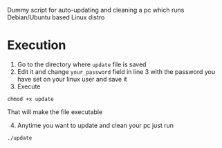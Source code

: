 Dummy script for auto-updating and cleaning a pc which runs Debian/Ubuntu based Linux distro

# Execution 
1. Go to the directory where `update` file is saved
2. Edit it and change `your_password` field in line 3 with the password you have set on your linux user and save it
3. Execute 
```
chmod +x update
```
That will make the file executable 

4. Anytime you want to update and clean your pc just run 
```
./update
```
